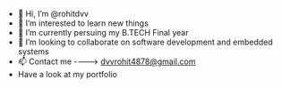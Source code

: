 - 👋 Hi, I’m @rohitdvv
- 👀 I’m interested to learn new things
- 🌱 I’m currently persuing my B.TECH Final year
- 💞️ I’m looking to collaborate on software development and embedded systems
- 📫 Contact me ----> dvvrohit4878@gmail.com
- Have a look at my portfolio


<!---
rohitdvv/rohitdvv is a ✨ special ✨ repository because its `README.md` (this file) appears on your GitHub profile.
You can click the Preview link to take a look at your changes.
--->
